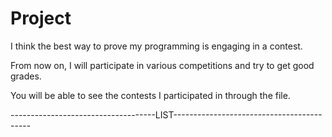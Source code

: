 # Project
I think the best way to prove my programming is engaging in a contest.

From now on, I will participate in various competitions and try to get good grades.

You will be able to see the contests I participated in through the file.


------------------------------------LIST------------------------------------------


